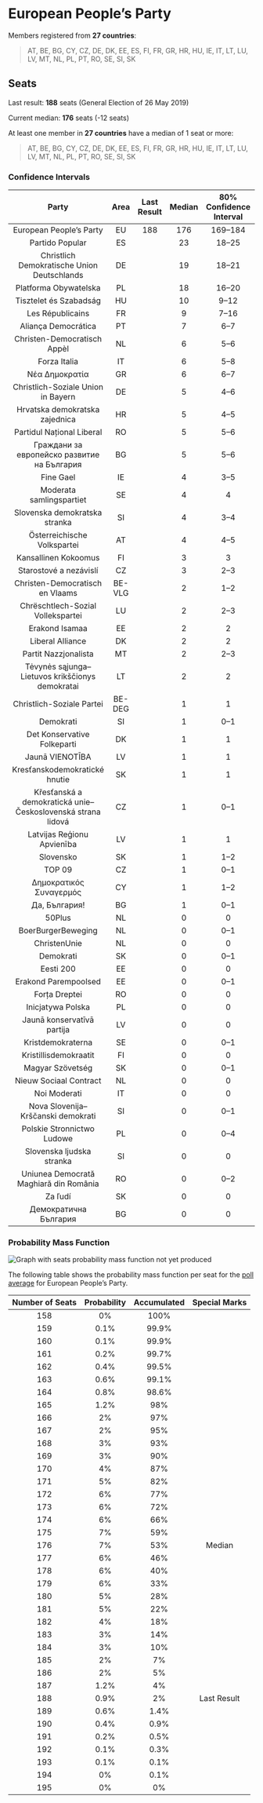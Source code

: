 # European People’s Party

Members registered from **27 countries**:

> AT, BE, BG, CY, CZ, DE, DK, EE, ES, FI, FR, GR, HR, HU, IE, IT, LT, LU, LV, MT, NL, PL, PT, RO, SE, SI, SK

## Seats

Last result: **188** seats (General Election of 26 May 2019)

Current median: **176** seats (-12 seats)

At least one member in **27 countries** have a median of 1 seat or more:

> AT, BE, BG, CY, CZ, DE, DK, EE, ES, FI, FR, GR, HR, HU, IE, IT, LT, LU, LV, MT, NL, PL, PT, RO, SE, SI, SK

### Confidence Intervals

| Party | Area | Last Result | Median | 80% Confidence Interval | 90% Confidence Interval | 95% Confidence Interval | 99% Confidence Interval |
|:-----:|:----:|:-----------:|:------:|:-----------------------:|:-----------------------:|:-----------------------:|:-----------------------:|
| European People’s Party | EU | 188 | 176 | 169–184 | 166–186 | 165–187 | 161–190 |
| Partido Popular | ES | | 23 | 18–25 | 17–26 | 16–26 | 16–27 |
| Christlich Demokratische Union Deutschlands | DE | | 19 | 18–21 | 17–21 | 17–22 | 16–23 |
| Platforma Obywatelska | PL | | 18 | 16–20 | 16–20 | 15–21 | 15–22 |
| Tisztelet és Szabadság | HU | | 10 | 9–12 | 8–12 | 8–13 | 8–13 |
| Les Républicains | FR | | 9 | 7–16 | 6–16 | 6–17 | 6–17 |
| Aliança Democrática | PT | | 7 | 6–7 | 6–7 | 5–8 | 5–8 |
| Christen-Democratisch Appèl | NL | | 6 | 5–6 | 5–6 | 5–7 | 5–7 |
| Forza Italia | IT | | 6 | 5–8 | 5–8 | 4–9 | 4–10 |
| Νέα Δημοκρατία | GR | | 6 | 6–7 | 6–7 | 5–8 | 5–8 |
| Christlich-Soziale Union in Bayern | DE | | 5 | 4–6 | 4–6 | 4–6 | 4–7 |
| Hrvatska demokratska zajednica | HR | | 5 | 4–5 | 4–5 | 4–5 | 4–5 |
| Partidul Național Liberal | RO | | 5 | 5–6 | 4–6 | 4–7 | 4–7 |
| Граждани за европейско развитие на България | BG | | 5 | 5–6 | 5–6 | 5–6 | 4–6 |
| Fine Gael | IE | | 4 | 3–5 | 3–5 | 3–5 | 3–5 |
| Moderata samlingspartiet | SE | | 4 | 4 | 4–5 | 4–5 | 3–5 |
| Slovenska demokratska stranka | SI | | 4 | 3–4 | 3–4 | 3–4 | 3–5 |
| Österreichische Volkspartei | AT | | 4 | 4–5 | 4–5 | 4–5 | 3–5 |
| Kansallinen Kokoomus | FI | | 3 | 3 | 3–4 | 3–4 | 3–4 |
| Starostové a nezávislí | CZ | | 3 | 2–3 | 2–3 | 2–3 | 2–4 |
| Christen-Democratisch en Vlaams | BE-VLG | | 2 | 1–2 | 1–2 | 1–2 | 1–2 |
| Chrëschtlech-Sozial Vollekspartei | LU | | 2 | 2–3 | 2–3 | 2–3 | 2–3 |
| Erakond Isamaa | EE | | 2 | 2 | 2–3 | 2–3 | 2–3 |
| Liberal Alliance | DK | | 2 | 2 | 2–3 | 2–3 | 2–3 |
| Partit Nazzjonalista | MT | | 2 | 2–3 | 2–3 | 2–3 | 2–3 |
| Tėvynės sąjunga–Lietuvos krikščionys demokratai | LT | | 2 | 2 | 2–3 | 2–3 | 2–3 |
| Christlich-Soziale Partei | BE-DEG | | 1 | 1 | 1 | 1 | 1 |
| Demokrati | SI | | 1 | 0–1 | 0–1 | 0–1 | 0–1 |
| Det Konservative Folkeparti | DK | | 1 | 1 | 1 | 1 | 1 |
| Jaunā VIENOTĪBA | LV | | 1 | 1 | 1 | 1 | 1–2 |
| Kresťanskodemokratické hnutie | SK | | 1 | 1 | 0–1 | 0–2 | 0–2 |
| Křesťanská a demokratická unie–Československá strana lidová | CZ | | 1 | 0–1 | 0–2 | 0–2 | 0–2 |
| Latvijas Reģionu Apvienība | LV | | 1 | 1 | 1 | 1 | 1 |
| Slovensko | SK | | 1 | 1–2 | 1–2 | 1–2 | 1–2 |
| TOP 09 | CZ | | 1 | 0–1 | 0–1 | 0–1 | 0–2 |
| Δημοκρατικός Συναγερμός | CY | | 1 | 1–2 | 1–2 | 1–2 | 1–2 |
| Да, България! | BG | | 1 | 0–1 | 0–1 | 0–1 | 0–1 |
| 50Plus | NL | | 0 | 0 | 0 | 0 | 0 |
| BoerBurgerBeweging | NL | | 0 | 0–1 | 0–1 | 0–1 | 0–1 |
| ChristenUnie | NL | | 0 | 0 | 0 | 0 | 0 |
| Demokrati | SK | | 0 | 0–1 | 0–1 | 0–1 | 0–1 |
| Eesti 200 | EE | | 0 | 0 | 0 | 0 | 0 |
| Erakond Parempoolsed | EE | | 0 | 0–1 | 0–1 | 0–1 | 0–1 |
| Forța Dreptei | RO | | 0 | 0 | 0 | 0 | 0 |
| Inicjatywa Polska | PL | | 0 | 0 | 0 | 0 | 0–1 |
| Jaunā konservatīvā partija | LV | | 0 | 0 | 0 | 0 | 0 |
| Kristdemokraterna | SE | | 0 | 0–1 | 0–1 | 0–1 | 0–1 |
| Kristillisdemokraatit | FI | | 0 | 0 | 0 | 0 | 0 |
| Magyar Szövetség | SK | | 0 | 0–1 | 0–1 | 0–1 | 0–1 |
| Nieuw Sociaal Contract | NL | | 0 | 0 | 0 | 0 | 0 |
| Noi Moderati | IT | | 0 | 0 | 0 | 0 | 0 |
| Nova Slovenija–Krščanski demokrati | SI | | 0 | 0–1 | 0–1 | 0–1 | 0–1 |
| Polskie Stronnictwo Ludowe | PL | | 0 | 0–4 | 0–4 | 0–4 | 0–5 |
| Slovenska ljudska stranka | SI | | 0 | 0 | 0 | 0 | 0 |
| Uniunea Democrată Maghiară din România | RO | | 0 | 0–2 | 0–2 | 0–2 | 0–2 |
| Za ľudí | SK | | 0 | 0 | 0 | 0 | 0 |
| Демократична България | BG | | 0 | 0 | 0–1 | 0–1 | 0–1 |

### Probability Mass Function

![Graph with seats probability mass function not yet produced](average-2025-10-31-seats-pmf-europeanpeople’sparty.png "Seats Probability Mass Function")

The following table shows the probability mass function per seat for the [poll average](average-2025-10-31.html) for European People’s Party.

| Number of Seats | Probability | Accumulated | Special Marks |
|:---------------:|:-----------:|:-----------:|:-------------:|
| 158 | 0% | 100% |  |
| 159 | 0.1% | 99.9% |  |
| 160 | 0.1% | 99.9% |  |
| 161 | 0.2% | 99.7% |  |
| 162 | 0.4% | 99.5% |  |
| 163 | 0.6% | 99.1% |  |
| 164 | 0.8% | 98.6% |  |
| 165 | 1.2% | 98% |  |
| 166 | 2% | 97% |  |
| 167 | 2% | 95% |  |
| 168 | 3% | 93% |  |
| 169 | 3% | 90% |  |
| 170 | 4% | 87% |  |
| 171 | 5% | 82% |  |
| 172 | 6% | 77% |  |
| 173 | 6% | 72% |  |
| 174 | 6% | 66% |  |
| 175 | 7% | 59% |  |
| 176 | 7% | 53% | Median |
| 177 | 6% | 46% |  |
| 178 | 6% | 40% |  |
| 179 | 6% | 33% |  |
| 180 | 5% | 28% |  |
| 181 | 5% | 22% |  |
| 182 | 4% | 18% |  |
| 183 | 3% | 14% |  |
| 184 | 3% | 10% |  |
| 185 | 2% | 7% |  |
| 186 | 2% | 5% |  |
| 187 | 1.2% | 4% |  |
| 188 | 0.9% | 2% | Last Result |
| 189 | 0.6% | 1.4% |  |
| 190 | 0.4% | 0.9% |  |
| 191 | 0.2% | 0.5% |  |
| 192 | 0.1% | 0.3% |  |
| 193 | 0.1% | 0.1% |  |
| 194 | 0% | 0.1% |  |
| 195 | 0% | 0% |  |


